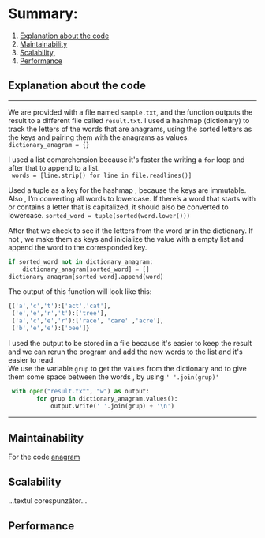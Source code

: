 # Summary:
1. [Explanation about the code](#explanation-about-the-code)
2. [Maintainability](#maintainability)
3. [Scalability,](#scalability)
4. [Performance](#performance)


## Explanation about the code

---
We are provided with a file named `sample.txt`, and the function outputs the result to a different file called `result.txt`.
I used a hashmap (dictionary) to track the letters of the words that are anagrams, using the sorted letters as the keys and pairing them with the anagrams as values.  
`dictionary_anagram = {}`

I used a list comprehension because it's faster the writing a `for` loop and after that to append to a list.    
` words = [line.strip() for line in file.readlines()]`

Used a tuple as a key for the hashmap , because the keys are immutable. Also , I’m converting all words to lowercase. If there’s a word that starts with or contains a letter that is capitalized, it should also be converted to lowercase. 
`sorted_word = tuple(sorted(word.lower()))`

After that we check to see if the letters from the word ar in the dictionary. If not , we make them as keys and inicialize the value with a empty list and append the word to the corresponded key.
```python
if sorted_word not in dictionary_anagram:
    dictionary_anagram[sorted_word] = []
dictionary_anagram[sorted_word].append(word)
```
The output of this function will look like this:

```python
{('a','c','t'):['act','cat'],
 ('e','e','r','t'):['tree'],
 ('a','c','e','r'):['race', 'care' ,'acre'],
 ('b','e','e'):['bee']}
```

I used the output to be stored in a file because it's easier to keep the result and we can rerun the program and add the new words to the list and it's easier to read.  
We use the variable `grup` to get the values from the dictionary and to give them some space between the words , by using `' '.join(grup)'` 
```python
 with open("result.txt", "w") as output:
        for grup in dictionary_anagram.values():
            output.write(' '.join(grup) + '\n')
```

---

## Maintainability
For the code [anagram](https://github.com/glemiu6/Anagram/blob/master/Code/anagram.py)

## Scalability
...textul corespunzător...




## Performance
